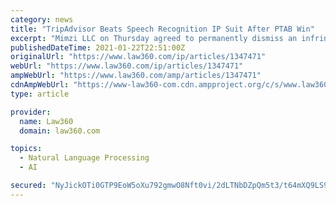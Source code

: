 ```yaml
---
category: news
title: "TripAdvisor Beats Speech Recognition IP Suit After PTAB Win"
excerpt: "Mimzi LLC on Thursday agreed to permanently dismiss an infringement suit against TripAdvisor LLC over a speech recognition patent after the Patent Trial and Appeal Board found all the claims invalid."
publishedDateTime: 2021-01-22T22:51:00Z
originalUrl: "https://www.law360.com/ip/articles/1347471"
webUrl: "https://www.law360.com/ip/articles/1347471"
ampWebUrl: "https://www.law360.com/amp/articles/1347471"
cdnAmpWebUrl: "https://www-law360-com.cdn.ampproject.org/c/s/www.law360.com/amp/articles/1347471"
type: article

provider:
  name: Law360
  domain: law360.com

topics:
  - Natural Language Processing
  - AI

secured: "NyJickOTi0GTP9EoW5oXu792gmwO8Nft0vi/2dLTNbDZpQm5t3/t64mXQ9LS9SJDqtwiv5nUmovd7UxpHoa/60beYQhzGD3yKb3il8y9XSs/VUq3QET00jzNY2Z1lCiGSfnTbTKbd6elrmMBGIc7vxirKhPsozPsQadv+1TXWwdeN9OJbKMbyAHvTD2EhTxHIscxNGQgWTGbKzSEOnzVKAev1lCtKYWu1rcWy+jwqHZGgdBXZ2Df/z8Hv6xw30DPyvOOXNS4x6MKr3TcWfJkrJz8FB+tDreGhgqpTs0YE4uOAMhfHmqCSXYtCsemCqvYqrDnApob/I1DhomFBOLZ+FZvo92VGypQ0aW3rNd+zTo=;VfEhfVyjnqmBoXdZF/qo2g=="
---
```


